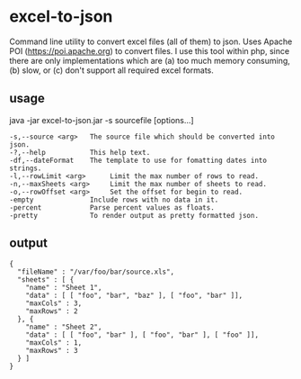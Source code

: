 # excel-to-json
Command line utility to convert excel files (all of them) to json. Uses Apache POI (https://poi.apache.org) to convert files. I use this tool within php, since there are only implementations which are (a) too much memory consuming, (b) slow, or (c) don't support all required excel formats. 

## usage
java -jar excel-to-json.jar -s sourcefile [options...]

```
-s,--source <arg>   The source file which should be converted into json.
-?,--help           This help text.
-df,--dateFormat    The template to use for fomatting dates into strings.
-l,--rowLimit <arg>      Limit the max number of rows to read.
-n,--maxSheets <arg>     Limit the max number of sheets to read.
-o,--rowOffset <arg>     Set the offset for begin to read.
-empty              Include rows with no data in it.
-percent            Parse percent values as floats.
-pretty             To render output as pretty formatted json.

```

## output
```
{
  "fileName" : "/var/foo/bar/source.xls",
  "sheets" : [ {
    "name" : "Sheet 1",
    "data" : [ [ "foo", "bar", "baz" ], [ "foo", "bar" ]],
    "maxCols" : 3,
    "maxRows" : 2
  }, {
    "name" : "Sheet 2",
    "data" : [ [ "foo", "bar" ], [ "foo", "bar" ], [ "foo" ]],
    "maxCols" : 1,
    "maxRows" : 3
  } ]
}
```

